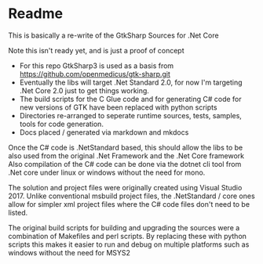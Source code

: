 # Readme

This is basically a re-write of the GtkSharp Sources for .Net Core

Note this isn't ready yet, and is just a proof of concept

  * For this repo GtkSharp3 is used as a basis from https://github.com/openmedicus/gtk-sharp.git
  * Eventually the libs will target .Net Standard 2.0, for now I'm targeting .Net Core 2.0 just to get things working.
  * The build scripts for the C Glue code and for generating C# code for new versions of GTK have been replaced with python scripts
  * Directories re-arranged to seperate runtime sources, tests, samples, tools for code generation.
  * Docs placed / generated via markdown and mkdocs

Once the C# code is .NetStandard based, this should allow the libs to be also used from the original .Net Framework and the .Net Core framework
Also compilation of the C# code can be done via the dotnet cli tool from .Net core under linux or windows without the need for mono.

The solution and project files were originally created using Visual Studio 2017.
Unlike conventional msbuild project files, the .NetStandard / core ones allow for simpler xml project files where the C# code files don't need to be listed.

The original build scripts for building and upgrading the sources were a combination of Makefiles and perl scripts.
By replacing these with python scripts this makes it easier to run and debug on multiple platforms such as windows without the need for MSYS2
